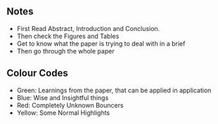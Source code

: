 ## Notes
- First Read Abstract, Introduction and Conclusion.
- Then check the Figures and Tables
- Get to know what the paper is trying to deal with in a brief
- Then go through the whole paper
## Colour Codes
- Green: Learnings from the paper, that can be applied in application
- Blue: Wise and Insightful things
- Red: Completely Unknown Bouncers
- Yellow: Some Normal Highlights
